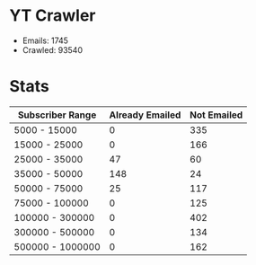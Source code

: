 # YT Crawler
- Emails: 1745
- Crawled: 93540

# Stats
| Subscriber Range  | Already Emailed | Not Emailed |
|-------|-------|-------|
| 5000 - 15000 | 0 | 335 |
| 15000 - 25000 | 0 | 166 |
| 25000 - 35000 | 47 | 60 |
| 35000 - 50000 | 148 | 24 |
| 50000 - 75000 | 25 | 117 |
| 75000 - 100000 | 0 | 125 |
| 100000 - 300000 | 0 | 402 |
| 300000 - 500000 | 0 | 134 |
| 500000 - 1000000 | 0 | 162 |
